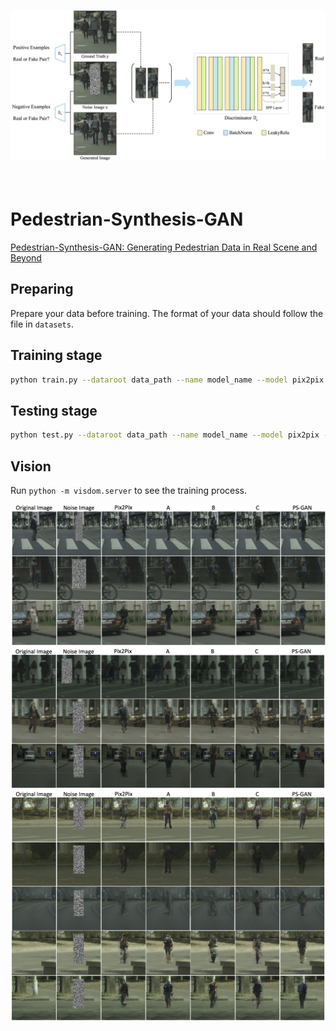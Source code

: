<img src="imgs/D.png"></img>
</br></br></br>
# Pedestrian-Synthesis-GAN

<a href="https://arxiv.org/abs/1804.02047">Pedestrian-Synthesis-GAN: Generating Pedestrian Data in Real Scene and Beyond</a>

## Preparing
Prepare your data before training. The format of your data should follow the file in `datasets`.
## Training stage
```bash
python train.py --dataroot data_path --name model_name --model pix2pix --which_model_netG unet_256 --which_direction BtoA --lambda_A 100 --dataset_mode aligned --use_spp --no_lsgan --norm batch
```

## Testing stage
```bash
python test.py --dataroot data_path --name model_name --model pix2pix --which_model_netG unet_256 --which_direction BtoA  --dataset_mode aligned --use_spp --no_lsgan --norm batch
```
## Vision
Run `python -m visdom.server` to see the training process.
</br>

<img src="imgs/compare_3line.png"></img>
<img src="imgs/compare_cityscapes_1.png"></img>
<img src="imgs/compare_Tsinghua_1.png"></img>

